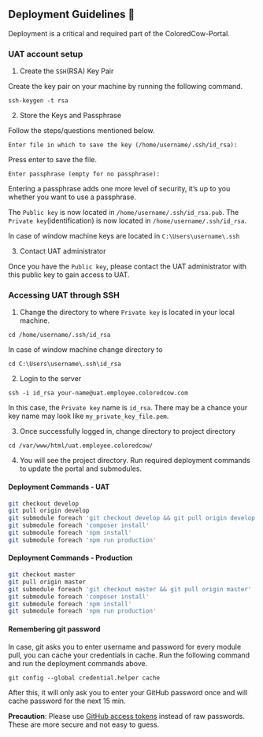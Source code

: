 ## Deployment Guidelines :mag_right:
Deployment is a critical and required part of the ColoredCow-Portal.

### UAT account setup
1. Create the `SSH`(RSA) Key Pair

Create the key pair on your machine by running the following command.
```
ssh-keygen -t rsa
```
2. Store the Keys and Passphrase

Follow the steps/questions mentioned below. 
```
Enter file in which to save the key (/home/username/.ssh/id_rsa):
```
Press enter to save the file.
```
Enter passphrase (empty for no passphrase):
```
Entering a passphrase adds one more level of security, it’s up to you whether you want to use a passphrase.

The `Public key` is now located in ```/home/username/.ssh/id_rsa.pub```. The `Private key`(identification) is now located in ```/home/username/.ssh/id_rsa```.

In case of window machine keys are located in ```C:\Users\username\.ssh```

3. Contact UAT administrator

Once you have the `Public key`, please contact the UAT administrator with this public key to gain access to UAT.

### Accessing UAT through SSH
1. Change the directory to where `Private key` is located in your local machine.
```
cd /home/username/.ssh/id_rsa
```
In case of window machine change directory to 
```
cd C:\Users\username\.ssh\id_rsa
```
2. Login to the server
```
ssh -i id_rsa your-name@uat.employee.coloredcow.com
```
In this case, the `Private key` name is ```id_rsa```. There may be a chance your key name may look like ```my_private_key_file.pem```.

3. Once successfully logged in, change directory to project directory
```
cd /var/www/html/uat.employee.coloredcow/
```
4. You will see the project directory. Run required deployment commands to update the portal and submodules.

#### Deployment Commands - UAT

```sh
git checkout develop
git pull origin develop
git submodule foreach 'git checkout develop && git pull origin develop'
git submodule foreach 'composer install'
git submodule foreach 'npm install'
git submodule foreach 'npm run production'
```

#### Deployment Commands - Production

```sh
git checkout master
git pull origin master
git submodule foreach 'git checkout master && git pull origin master'
git submodule foreach 'composer install'
git submodule foreach 'npm install'
git submodule foreach 'npm run production'
```

#### Remembering git password
In case, git asks you to enter username and password for every module pull, you can cache your credentials in cache. Run the following command and run the deployment commands above.
```
git config --global credential.helper cache
```

After this, it will only ask you to enter your GitHub password once and will cache password for the next 15 min.

**Precaution**: Please use [GitHub access tokens](https://docs.github.com/en/free-pro-team@latest/github/authenticating-to-github/creating-a-personal-access-token) instead of raw passwords. These are more secure and not easy to guess.
